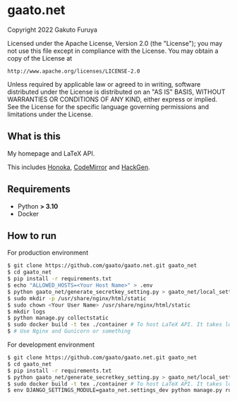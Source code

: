 # gaato.net

Copyright 2022 Gakuto Furuya

Licensed under the Apache License, Version 2.0 (the "License");
you may not use this file except in compliance with the License.
You may obtain a copy of the License at

    http://www.apache.org/licenses/LICENSE-2.0

Unless required by applicable law or agreed to in writing, software
distributed under the License is distributed on an "AS IS" BASIS,
WITHOUT WARRANTIES OR CONDITIONS OF ANY KIND, either express or implied.
See the License for the specific language governing permissions and
limitations under the License.

## What is this

My homepage and LaTeX API.

This includes [Honoka](https://github.com/windyakin/Honoka), [CodeMirror](https://github.com/codemirror/codemirror) and [HackGen](https://github.com/yuru7/HackGen).

## Requirements

- Python **> 3.10**
- Docker

## How to run

For production environment
```sh
$ git clone https://github.com/gaato/gaato.net.git gaato_net
$ cd gaato_net
$ pip install -r requirements.txt
$ echo "ALLOWED_HOSTS=<Your Host Name>" > .env
$ python gaato_net/generate_secretkey_setting.py > gaato_net/local_settings.py
$ sudo mkdir -p /usr/share/nginx/html/static
$ sudo chown <Your User Name> /usr/share/nginx/html/static
$ mkdir logs
$ python manage.py collectstatic
$ sudo docker build -t tex ./container # To host LaTeX API. It takes long time.
$ # Use Nginx and Gunicorn or something
```

For development environment
```sh
$ git clone https://github.com/gaato/gaato.net.git gaato_net
$ cd gaato_net
$ pip install -r requirements.txt
$ python gaato_net/generate_secretkey_setting.py > gaato_net/local_settings.py
$ sudo docker build -t tex ./container # To host LaTeX API. It takes long time.
$ env DJANGO_SETTINGS_MODULE=gaato_net.settings_dev python manage.py runserver
```

